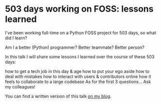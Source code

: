 # 503 days working on FOSS: lessons learned

I've been working full-time on a Python FOSS project for 503 days, so what did I learn?

Am I a better (Python) programmer?
 Better teammate?
 Better person?

In this talk I will share some lessons I learned over the course of these 503 days:

how to get a tech job in this day & age
how to put your ego aside
how to deal with mistakes
how to interact with users & contributors online
how it feels to collaborate to a large codebase
As for the first 3 questions... Ask my colleagues!

You can find a written version of this talk [on my blog](https://mathspp.com/blog/503-days-working-full-time-on-foss-lessons-learned).
